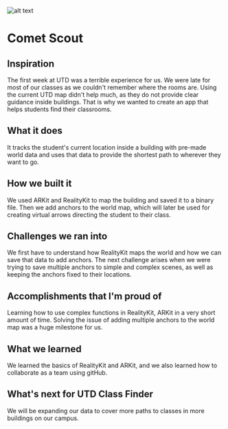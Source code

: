 ![alt text](https://github.com/ntdkhang/Comet-Scout/tree/main/UTD-Class-Finder/UTD-Class-Finder/utdLogo.jpg?raw=true)

# Comet Scout

## Inspiration
The first week at UTD was a terrible experience for us. We were late for most of our classes as we couldn't remember where the rooms are. Using the current UTD map didn't help much, as they do not provide clear guidance inside buildings. That is why we wanted to create an app that helps students find their classrooms. 
## What it does
It tracks the student's current location inside a building with pre-made world data and uses that data to provide the shortest path to wherever they want to go.
## How we built it
We used ARKit and RealityKit to map the building and saved it to a binary file. Then we add anchors to the world map, which will later be used for creating virtual arrows directing the student to their class.
## Challenges we ran into
We first have to understand how RealityKit maps the world and how we can save that data to add anchors. The next challenge arises when we were trying to save multiple anchors to simple and complex scenes, as well as keeping the anchors fixed to their locations.
## Accomplishments that I'm proud of
Learning how to use complex functions in RealityKit, ARKit in a very short amount of time. Solving the issue of adding multiple anchors to the world map was a huge milestone for us.
## What we learned
We learned the basics of RealityKit and ARKit, and we also learned how to collaborate as a team using gitHub.
## What's next for UTD Class Finder
We will be expanding our data to cover more paths to classes in more buildings on our campus.
